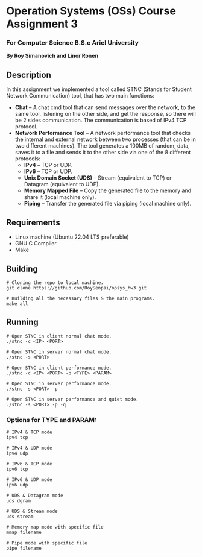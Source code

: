 # Operation Systems (OSs) Course Assignment 3

### For Computer Science B.S.c Ariel University

**By Roy Simanovich and Linor Ronen**

## Description
In this assignment we implemented a tool called STNC (Stands for Student Network Communication) tool, that has two main functions:
* **Chat** – A chat cmd tool that can send messages over the network, to the same tool, listening on the other side, and get the response, so there will be 2 sides communication. The communication is based of IPv4 TCP protocol.
* **Network Performance Tool** – A network performance tool that checks the internal and external network between two processes (that can be in two different machines). The tool generates a 100MB of random, data, saves it to a file and sends it to the other side via one of the 8 different protocols:
    * **IPv4** – TCP or UDP.
    * **IPv6** – TCP or UDP.
    * **Unix Domain Socket (UDS)** – Stream (equivalent to TCP) or Datagram (equivalent to UDP).
    * **Memory Mapped File** – Copy the generated file to the memory and share it (local machine only).
    * **Piping** – Transfer the generated file via piping (local machine only).

## Requirements
* Linux machine (Ubuntu 22.04 LTS preferable)
* GNU C Compiler
* Make

## Building
```
# Cloning the repo to local machine.
git clone https://github.com/RoySenpai/opsys_hw3.git

# Building all the necessary files & the main programs.
make all
```

## Running
```
# Open STNC in client normal chat mode.
./stnc -c <IP> <PORT>

# Open STNC in server normal chat mode.
./stnc -s <PORT>

# Open STNC in client performance mode.
./stnc -c <IP> <PORT> -p <TYPE> <PARAM>

# Open STNC in server performance mode.
./stnc -s <PORT> -p

# Open STNC in server performance and quiet mode.
./stnc -s <PORT> -p -q
```

### Options for TYPE and PARAM:
```
# IPv4 & TCP mode
ipv4 tcp

# IPv4 & UDP mode
ipv4 udp

# IPv6 & TCP mode
ipv6 tcp

# IPv6 & UDP mode
ipv6 udp

# UDS & Datagram mode
uds dgram

# UDS & Stream mode
uds stream

# Memory map mode with specific file
mmap filename

# Pipe mode with specific file
pipe filename
```